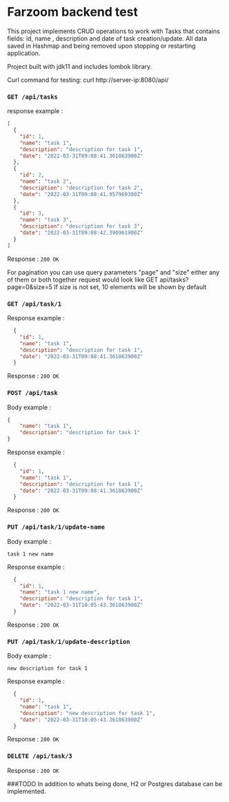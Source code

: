# Farzoom backend test

This project implements CRUD operations to work with Tasks that contains fields: id, name , description and date of task
creation/update. All data saved in Hashmap and being removed upon stopping or restarting application.

Project built with jdk11 and includes lombok library.

Curl command for testing: curl http://server-ip:8080/api/

### `GET /api/tasks`

response example :

```json
[
  {
    "id": 1,
    "name": "task 1",
    "description": "description for task 1",
    "date": "2022-03-31T09:08:41.361863900Z"
  },
  {
    "id": 2,
    "name": "task 2",
    "description": "description for task 2",
    "date": "2022-03-31T09:08:41.957969300Z"
  },
  {
    "id": 3,
    "name": "task 3",
    "description": "description for task 3",
    "date": "2022-03-31T09:08:42.390961900Z"
  }
]
```

Response : `200 OK`

For pagination you can use query parameters "page" and "size" either any of them or both together
request would look like GET api/tasks?page=0&size=5
If size is not set, 10 elements will be shown by default


### `GET /api/task/1`

Response example :

```json
  {
    "id": 1,
    "name": "task 1",
    "description": "description for task 1",
    "date": "2022-03-31T09:08:41.361863900Z"
  }
```

Response : `200 OK`

### `POST /api/task`

Body example :

```json
{
	"name": "task 1",
	"description": "description for task 1"
}
```

Response example :

```json
  {
    "id": 1,
    "name": "task 1",
    "description": "description for task 1",
    "date": "2022-03-31T09:08:41.361863900Z"
  }
```

Response : `200 OK`

### `PUT /api/task/1/update-name`

Body example :

```
task 1 new name
```

Response example :

```json
  {
    "id": 1,
    "name": "task 1 new name",
    "description": "description for task 1",
    "date": "2022-03-31T10:05:43.361863900Z"
  }
```

Response : `200 OK`

### `PUT /api/task/1/update-description`

Body example :

```
new description for task 1
```

Response example :

```json
  {
    "id": 1,
    "name": "task 1",
    "description": "new description for task 1",
    "date": "2022-03-31T10:05:43.361863900Z"
  }
```

Response : `200 OK`

### `DELETE /api/task/3`

Response : `200 OK`

###TODO
In addition to whats being done, H2 or Postgres database can be implemented. 